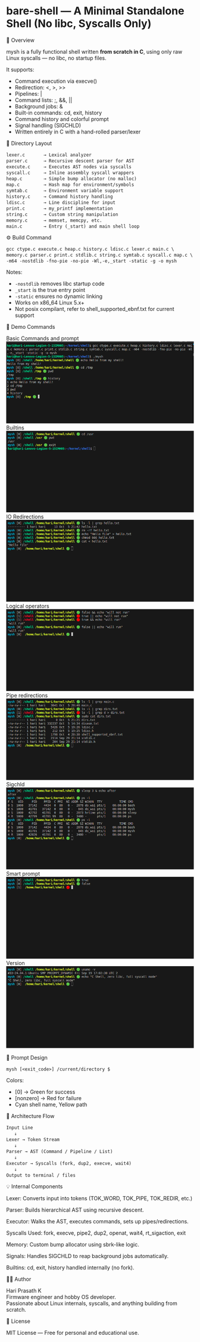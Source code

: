 # bare-shell — A Minimal Standalone Shell (No libc, Syscalls Only)



🧠 Overview

mysh is a fully functional shell written **from scratch in C**,
using only raw Linux syscalls — no libc, no startup files.

It supports:
 - Command execution via execve()
 - Redirection: <, >, >>
 - Pipelines: |
 - Command lists: ;, &&, ||
 - Background jobs: &
 - Built-in commands: cd, exit, history
 - Command history and colorful prompt
 - Signal handling (SIGCHLD)
 - Written entirely in C with a hand-rolled parser/lexer




🧩 Directory Layout
```
lexer.c       → Lexical analyzer
parser.c      → Recursive descent parser for AST
execute.c     → Executes AST nodes via syscalls
syscall.c     → Inline assembly syscall wrappers
heap.c        → Simple bump allocator (no malloc)
map.c         → Hash map for environment/symbols
symtab.c      → Environment variable support
history.c     → Command history handling
ldisc.c       → Line discipline for input
print.c       → my_printf implementation
string.c      → Custom string manipulation
memory.c      → memset, memcpy, etc.
main.c        → Entry (_start) and main shell loop
```

⚙️ Build Command
```
gcc ctype.c execute.c heap.c history.c ldisc.c lexer.c main.c \
memory.c parser.c print.c stdlib.c string.c symtab.c syscall.c map.c \
-m64 -nostdlib -fno-pie -no-pie -Wl,-e,_start -static -g -o mysh
```
Notes:
 - `-nostdlib` removes libc startup code
 - `_start` is the true entry point
 - `-static` ensures no dynamic linking
 - Works on x86_64 Linux 5.x+
 - Not posix compilant, refer to shell_supported_ebnf.txt for current support

🧪 Demo Commands

Basic Commands and prompt
![Basic Commands and prompt](demo/basic_commands_prompt.png)
Builtins
![Builtins](demo/builtins.png)
IO Redirections
![IO Redirections](demo/io_redirections.png)
Logical operators
![Logical operators](demo/logical_operator.png)
Pipe redirections
![Pipe redirections](demo/pipes_redirections.png)
Sigchld
![Sigchld](demo/sigchld.png)
Smart prompt
![Smart prompt](demo/smart_prompt_status.png)
Version
![Final](demo/final.png)


🧠 Prompt Design
```
mysh [<exit_code>] /current/directory $
```
Colors:
 - [0] → Green for success
 - [nonzero] → Red for failure
 - Cyan shell name, Yellow path


🧾 Architecture Flow

```
Input Line
   ↓
Lexer → Token Stream
   ↓
Parser → AST (Command / Pipeline / List)
   ↓
Executor → Syscalls (fork, dup2, execve, wait4)
   ↓
Output to terminal / files
```

💡 Internal Components

Lexer:
  Converts input into tokens (TOK_WORD, TOK_PIPE, TOK_REDIR, etc.)

Parser:
  Builds hierarchical AST using recursive descent.

Executor:
  Walks the AST, executes commands, sets up pipes/redirections.

Syscalls Used:
  fork, execve, pipe2, dup2, openat, wait4, rt_sigaction, exit

Memory:
  Custom bump allocator using sbrk-like logic.

Signals:
  Handles SIGCHLD to reap background jobs automatically.

Builtins:
  cd, exit, history handled internally (no fork).


🧑‍💻 Author

Hari Prasath K  
Firmware engineer and hobby OS developer.  
Passionate about Linux internals, syscalls, and anything building from scratch.


🧾 License

MIT License — Free for personal and educational use.

